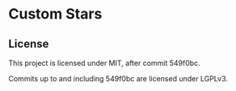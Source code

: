 # Custom Stars

## License

This project is licensed under MIT, after commit 549f0bc.

Commits up to and including 549f0bc are licensed under LGPLv3.
